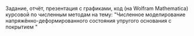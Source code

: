 Задание, отчёт, презентация с графиками, код (на Wolfram Mathematica) курсовой по численным методам на тему: "Численное моделирование напряжённо-деформированного состояния упругого основания с покрытием " 
